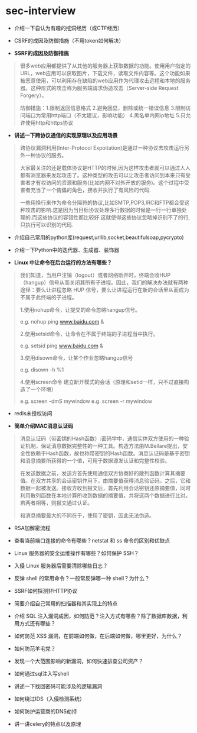 # sec-interview
 
- 介绍一下自认为有趣的挖洞经历（或CTF经历）

- CSRF的成因及防御措施（不用token如何解决）	

- **SSRF的成因及防御措施**

>很多web应用都提供了从其他的服务器上获取数据的功能。使用用户指定的URL，web应用可以获取图片，下载文件，读取文件内容等。这个功能如果被恶意使用，可以利用存在缺陷的web应用作为代理攻击远程和本地的服务器。这种形式的攻击称为服务端请求伪造攻击（Server-side Request Forgery）。
>	
>防御措施：1.限制返回信息格式 2.避免回显，删除或统一错误信息 3.限制访问端口为常用http端口（不太建议，影响功能） 4.黑名单内网ip地址 5.只允许使用http和https协议
	
- **讲述一下跨协议通信的实现原理以及应用场景**
	
>跨协议漏洞利用(Inter-Protocol Expoitation)是通过一种协议去攻击运行另外一种协议的服务。
>	
>大家最关注的还是载体协议是HTTP的时候,因为这样攻击者就可以通过人人都有浏览器来发起攻击了。这种类型的攻击可以让攻击者访问到本来只有受害者才有权访问的资源和服务(比如内网不对外开放的服务)。这个过程中受害者充当了一个傀儡的角色，接收并执行了有风险的代码.
>
>一些用换行来作为命令分隔符的协议,比如SMTP,POP3,IRC和FTP都会受这种攻击的影响.这是因为当目标协议处理多行数据的时候是一行一行单独处理的.而这些协议的容错性都比较好.这就使得这些协议忽略掉识别不了的行,只执行可以识别的代码.

- 介绍自己常用的python库(request,urllib,socket,beautifulsoap,pycrypto)

- 介绍一下Python中的迭代器、生成器、装饰器

- **Linux 中让命令在后台运行的方法有哪些？**

>我们知道，当用户注销（logout）或者网络断开时，终端会收HUP（hangup）信号从而关闭其所有子进程。因此，我们的解决办法就有两种途径：要么让进程忽略 HUP 信号，要么让进程运行在新的会话里从而成为不属于此终端的子进程。
>	
>1.使用nohup命令，让提交的命令忽略hangup信号。
>	
>e.g. nohup ping www.baidu.com &
>	
>2.使用setsid命令，让命令在不属于终端的子进程当中执行。
>	
>e.g. setsid ping www.baidu.com &
>	
>3.使用disown命令，让某个作业忽略hangup信号
>	
>e.g. disown -h %1
>	
>4.使用screen命令 建立断开模式的会话（原理和setid一样，只不过直接构造了一个环境）
>	
>e.g. screen -dmS mywindow
>e.g. screen -r mywindow

- redis未授权访问

- **简单介绍MAC消息认证码**

>消息认证码（带密钥的Hash函数）:密码学中，通信实体双方使用的一种验证机制，保证消息数据完整性的一种工具。构造方法由M.Bellare提出，安全性依赖于Hash函数，故也称带密钥的Hash函数。消息认证码是基于密钥和消息摘要所获得的一个值，可用于数据源发认证和完整性校验。
>	
>在发送数据之前，发送方首先使用通信双方协商好的散列函数计算其摘要值。在双方共享的会话密钥作用下，由摘要值获得消息验证码。之后，它和数据一起被发送。接收方收到报文后，首先利用会话密钥还原摘要值，同时利用散列函数在本地计算所收到数据的摘要值，并将这两个数据进行比对。若两者相等，则报文通过认证。
>	
>和消息摘要最大的不同在于，使用了密钥，因此无法伪造。

- RSA加解密流程

- 查看当前端口连接的命令有哪些？netstat 和 ss 命令的区别和优缺点

- Linux 服务器的安全运维操作有哪些？如何保护 SSH？

- 入侵 Linux 服务器后需要清除哪些日志？

- 反弹 shell 的常用命令？一般常反弹哪一种 shell？为什么？

- SSRF如何探测非HTTP协议

- 简要介绍自己常用的扫描器和其实现上的特点

- 介绍 SQL 注入漏洞成因，如何防范？注入方式有哪些？除了数据库数据，利用方式还有哪些？

- 如何防范 XSS 漏洞，在前端如何做，在后端如何做，哪里更好，为什么？

- 如何防范羊毛党？

- 发现一个大范围影响的新漏洞，如何快速排查公司资产？

- 如何通过sql注入写shell

- 讲述一下找回密码可能涉及的逻辑漏洞

- 如何绕过IDS（入侵检测系统）

- 如何防护运营商的DNS劫持

- 讲一讲celery的特点以及原理












